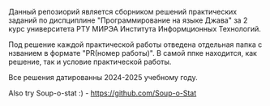 Данный репозиорий является сборником решений практических заданий по диспциплине "Программирование на языке Джава" за 2 курс университета РТУ МИРЭА Института Информционных Технологий.

Под решение каждой практической работы отведена отдельная папка с нзванием в формате "PR(номер работы)". В самой ппке находится, как решение, так и условие практической работы.

Все решения датированны 2024-2025 учебному году.

Also try Soup-o-stat :) - https://github.com/Soup-o-Stat
